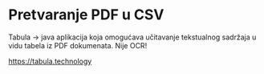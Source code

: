 # Pretvaranje PDF u CSV

Tabula -> java aplikacija koja omogućava učitavanje tekstualnog sadržaja u vidu tabela iz PDF dokumenata. Nije OCR!

https://tabula.technology

